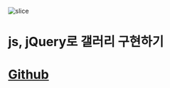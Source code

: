 
![slice](https://capsule-render.vercel.app/api?type=slice&color=auto&height=200&text=js,%20jQuery%20갤러리%20구현&fontAlign=70&rotate=13&fontAlignY=25&desc=20230919&descAlignY=44)

# js, jQuery로 갤러리 구현하기

# <a href="https://baesub.github.io/Tue_Report/0919/sourcecode/index.html"> Github </a>

